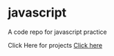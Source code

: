 # javascript
A code repo for javascript practice

Click Here for projects
[Click here](https://stackblitz.com/edit/vitejs-vite-ab6lsbmy?file=index.html,1-colorChanger%2Fscript.js,1-colorChanger%2Findex.html&terminal=dev)
